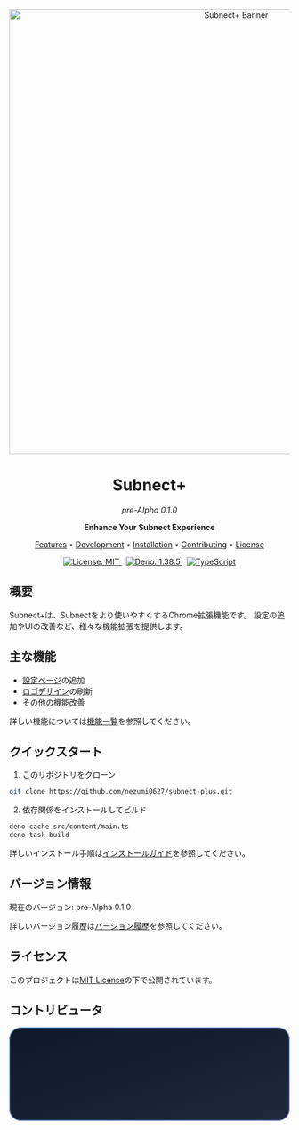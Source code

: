 <div align="center">
  <img src=".github/assets/banner.svg" alt="Subnect+ Banner" width="800" />

<h1>Subnect+</h1>
  <p><i>pre-Alpha 0.1.0</i></p>

<p><b>Enhance Your Subnect Experience</b></p>

<p>
    <a href="docs/features.md">Features</a> •
    <a href="docs/development.md">Development</a> •
    <a href="docs/installation.md">Installation</a> •
    <a href="CONTRIBUTING.md">Contributing</a> •
    <a href="LICENSE">License</a>
  </p>

<p>
    <a href="https://github.com/nezumi0627/subnect-plus/blob/main/LICENSE">
      <img src="https://img.shields.io/badge/license-MIT-blue.svg" alt="License: MIT">
    </a>
    &nbsp;
    <a href="https://deno.land">
      <img src="https://img.shields.io/badge/deno-1.38.5-informational.svg" alt="Deno: 1.38.5">
    </a>
    &nbsp;
    <a href="https://www.typescriptlang.org/">
      <img src="https://img.shields.io/badge/typescript-%23007ACC.svg?logo=typescript&logoColor=white" alt="TypeScript">
    </a>
  </p>
</div>

## 概要

Subnect+は、Subnectをより使いやすくするChrome拡張機能です。
設定の追加やUIの改善など、様々な機能拡張を提供します。

## 主な機能

- [設定ページ](docs/features.md#setting-button)の追加
- [ロゴデザイン](docs/features.md#change-logo-subnect)の刷新
- その他の機能改善

詳しい機能については[機能一覧](docs/features.md)を参照してください。

## クイックスタート

1. このリポジトリをクローン

```bash
git clone https://github.com/nezumi0627/subnect-plus.git
```

2. 依存関係をインストールしてビルド

```bash
deno cache src/content/main.ts
deno task build
```

詳しいインストール手順は[インストールガイド](docs/installation.md)を参照してください。

## バージョン情報

現在のバージョン: pre-Alpha 0.1.0

詳しいバージョン履歴は[バージョン履歴](docs/version-history.md)を参照してください。

## ライセンス

このプロジェクトは[MIT License](LICENSE)の下で公開されています。

## コントリビュータ

<div align="center">
<svg width="600" height="200" viewBox="0 0 600 200" xmlns="http://www.w3.org/2000/svg" xmlns:xlink="http://www.w3.org/1999/xlink">
  <defs>
    <linearGradient id="bg-gradient" x1="0" y1="0" x2="1" y2="1">
      <stop offset="0%" style="stop-color:#0f172a"/>
      <stop offset="100%" style="stop-color:#1e293b"/>
    </linearGradient>
    <linearGradient id="border-gradient" x1="0" y1="0" x2="1" y2="1">
      <stop offset="0%" style="stop-color:#60a5fa"/>
      <stop offset="100%" style="stop-color:#818cf8"/>
    </linearGradient>
    <filter id="glow" x="-20%" y="-20%" width="140%" height="140%">
      <feGaussianBlur stdDeviation="2" result="blur"/>
      <feFlood flood-color="#60a5fa" flood-opacity="0.2" result="color"/>
      <feComposite operator="in" in="color" in2="blur" result="glow"/>
      <feMerge>
        <feMergeNode in="glow"/>
        <feMergeNode in="SourceGraphic"/>
      </feMerge>
    </filter>
    <clipPath id="avatar-clip-1">
      <circle cx="200" cy="100" r="40"/>
    </clipPath>
    <clipPath id="avatar-clip-2">
      <circle cx="400" cy="100" r="40"/>
    </clipPath>
  </defs>

  <style>
    @keyframes borderPulse {
      0%, 100% { stroke-width: 2; stroke-opacity: 0.8; }
      50% { stroke-width: 3; stroke-opacity: 1; }
    }
    .container { 
      fill: url(#bg-gradient);
    }
    .border {
      fill: none;
      stroke: url(#border-gradient);
      stroke-width: 1.5;
      opacity: 0.8;
    }
    .text { 
      fill: #ffffff; 
      font-family: -apple-system, BlinkMacSystemFont, "Segoe UI", Helvetica, Arial, sans-serif;
    }
    .username {
      font-size: 16px;
      font-weight: 500;
      opacity: 0.9;
    }
    .label {
      font-size: 18px;
      fill: #94a3b8;
      letter-spacing: 0.3em;
      font-weight: 600;
      text-transform: uppercase;
    }
    .avatar-circle {
      fill: none;
      stroke: url(#border-gradient);
      stroke-width: 2;
      filter: url(#glow);
      animation: borderPulse 3s ease-in-out infinite;
    }
    .avatar-container {
      filter: saturate(1.1) brightness(1.05);
    }
  </style>

  <g>
    <path class="container" d="M25 0H575C588.807 0 600 11.1929 600 25V175C600 188.807 588.807 200 575 200H25C11.1929 200 0 188.807 0 175V25C0 11.1929 11.1929 0 25 0Z"/>
    <path class="border" d="M25 1H575C588.807 1 599 11.1929 599 25V175C599 188.807 588.807 199 575 199H25C11.1929 199 1 188.807 1 175V25C1 11.1929 11.1929 1 25 1Z"/>
  </g>
</svg> 

</div>

